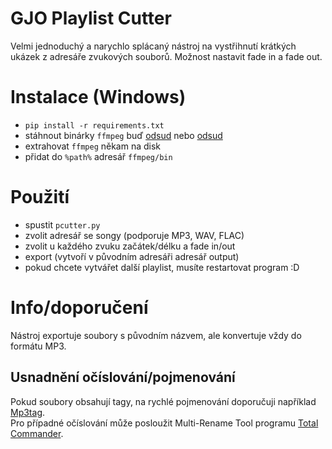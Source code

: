 # GJO Playlist Cutter

Velmi jednoduchý a narychlo splácaný nástroj na vystřihnutí krátkých ukázek z adresáře zvukových souborů. Možnost nastavit fade in a fade out.

# Instalace (Windows)

- `pip install -r requirements.txt`
- stáhnout binárky `ffmpeg` buď [odsud](https://www.gyan.dev/ffmpeg/builds/) nebo [odsud](https://github.com/BtbN/FFmpeg-Builds/releases)
- extrahovat `ffmpeg` někam na disk
- přidat do `%path%` adresář `ffmpeg/bin`

# Použití

- spustit `pcutter.py`
- zvolit adresář se songy (podporuje MP3, WAV, FLAC)
- zvolit u každého zvuku začátek/délku a fade in/out
- export (vytvoří v původním adresáři adresář output)
- pokud chcete vytvářet další playlist, musíte restartovat program :D

# Info/doporučení

Nástroj exportuje soubory s původním názvem, ale konvertuje vždy do formátu MP3. 

## Usnadnění očíslování/pojmenování

Pokud soubory obsahují tagy, na rychlé pojmenování doporučuji například [Mp3tag](https://www.mp3tag.de/en/download.html).  
Pro případné očíslování může posloužit Multi-Rename Tool programu [Total Commander](https://www.ghisler.com/download.htm).
